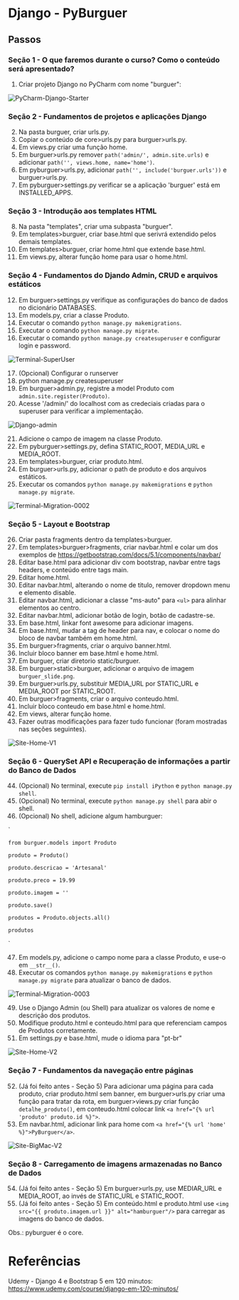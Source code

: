 # Django - PyBurguer

## Passos

### Seção 1 - O que faremos durante o curso? Como o conteúdo será apresentado?
1. Criar projeto Django no PyCharm com nome "burguer":

![PyCharm-Django-Starter](/printscreens/PyCharm-Django-Starter-PyBurguer.png)

### Seção 2 - Fundamentos de projetos e aplicações Django
2. Na pasta burguer, criar urls.py. 
3. Copiar o conteúdo de core>urls.py para burguer>urls.py.
4. Em views.py criar uma função home.
5. Em burguer>urls.py remover `path('admin/', admin.site.urls)` e adicionar `path('', views.home, name='home')`.
6. Em pyburguer>urls.py, adicionar `path('', include('burguer.urls'))` e burguer>urls.py.
7. Em pyburguer>settings.py verificar se a aplicação 'burguer' está em INSTALLED_APPS.

### Seção 3 - Introdução aos templates HTML
8. Na pasta "templates", criar uma subpasta "burguer".
9. Em templates>burguer, criar base.html que serivrá extendido pelos demais templates.
10. Em templates>burguer, criar home.html que extende base.html.
11. Em views.py, alterar função home para usar o home.html.

### Seção 4 - Fundamentos do Djando Admin, CRUD e arquivos estáticos
12. Em burguer>settings.py verifique as configurações do banco de dados no dicionário DATABASES.
13. Em models.py, criar a classe Produto.
14. Executar o comando `python manage.py makemigrations`.
15. Executar o comando `python manage.py migrate`.
16. Executar o comando `python manage.py createsuperuser` e configurar login e password.

![Terminal-SuperUser](/printscreens/Terminal-Create-super-user.png)

17. (Opcional) Configurar o runserver
18. python manage.py createsuperuser
19. Em burguer>admin.py, registre a model Produto com `admin.site.register(Produto)`.
20. Acesse '/admin/' do localhost com as credeciais criadas para o superuser para verificar a implementação.

![Django-admin](/printscreens/Django-admin-V1.png)

21. Adicione o campo de imagem na classe Produto.
22. Em pyburguer>settings.py, defina STATIC_ROOT, MEDIA_URL e MEDIA_ROOT.
23. Em templates>burguer, criar produto.html.
24. Em burguer>urls.py, adicionar o path de produto e dos arquivos estáticos.
25. Executar os comandos `python manage.py makemigrations` e `python manage.py migrate`.

![Terminal-Migration-0002](/printscreens/Terminal-Migration-0002.png)

### Seção 5 - Layout e Bootstrap
26. Criar pasta fragments dentro da templates>burguer.
27. Em templates>burguer>fragments, criar navbar.html e colar um dos exemplos de
https://getbootstrap.com/docs/5.1/components/navbar/
28. Editar base.html para adicionar div com bootstrap, navbar entre tags headers, e conteúdo entre tags main.
29. Editar home.html. 
30. Editar navbar.html, alterando o nome de titulo, remover dropdown menu e elemento disable.
31. Editar navbar.html, adicionar a classe "ms-auto" para `<ul>` para alinhar elementos ao centro.
32. Editar navbar.html, adicionar botão de login, botão de cadastre-se.
33. Em base.html, linkar font awesome para adicionar imagens.
34. Em base.html, mudar a tag de header para nav, e colocar o nome do bloco de navbar também em home.html.
35. Em burguer>fragments, criar o arquivo banner.html.
36. Incluir bloco banner em base.html e home.html.
37. Em burguer, criar diretorio static/burguer.
38. Em burguer>static>burguer, adicionar o arquivo de imagem `burguer_slide.png`.
39. Em burguer>urls.py, substituir MEDIA_URL por STATIC_URL e MEDIA_ROOT por STATIC_ROOT.
40. Em burguer>fragments, criar o arquivo conteudo.html.
41. Incluir bloco conteudo em base.html e home.html.
42. Em views, alterar função home.
43. Fazer outras modificações para fazer tudo funcionar (foram mostradas nas seções seguintes).

![Site-Home-V1](/printscreens/Site-Home-V1.png)

### Seção 6 - QuerySet API e Recuperação de informações a partir do Banco de Dados
44. (Opcional) No terminal, execute `pip install iPython` e `python manage.py shell`.
45. (Opcional) No terminal, execute `python manage.py shell` para abir o shell.
46. (Opcional) No shell, adicione algum hamburguer:

`

    from burguer.models import Produto
    
    produto = Produto()
    
    produto.descricao = 'Artesanal'
    
    produto.preco = 19.99
    
    produto.imagem = ''
    
    produto.save()
    
    produtos = Produto.objects.all()

    produtos
`

47. Em models.py, adicione o campo nome para a classe Produto, e use-o em `__str__()`.
48. Executar os comandos `python manage.py makemigrations` e `python manage.py migrate` para atualizar o banco de dados.

![Terminal-Migration-0003](/printscreens/Terminal-Migration-0003.png)

49. Use o Django Admin (ou Shell) para atualizar os valores de nome e descrição dos produtos.
50. Modifique produto.html e conteudo.html para que referenciam campos de Produtos corretamente.
51. Em settings.py e base.html, mude o idioma para "pt-br"

![Site-Home-V2](/printscreens/Site-Home-V2.png)

### Seção 7 - Fundamentos da navegação entre páginas
52. (Já foi feito antes - Seção 5) Para adicionar uma página para cada produto, criar produto.html sem banner, 
em burguer>urls.py criar uma função para tratar da rota, em burguer>views.py criar função `detalhe_produto()`, 
em conteudo.html colocar link `<a href="{% url 'produto' produto.id %}">`.
53. Em navbar.html, adicionar link para home com `<a href="{% url 'home' %}">PyBurguer</a>`.

![Site-BigMac-V2](/printscreens/Site-BigMac-V2.png)

### Seção 8 - Carregamento de imagens armazenadas no Banco de Dados
54. (Já foi feito antes - Seção 5) Em burguer>urls.py, use MEDIAR_URL e MEDIA_ROOT, ao invés de STATIC_URL e STATIC_ROOT.
55. (Já foi feito antes - Seção 5) Em conteúdo.html e produto.html use `<img src="{{ produto.imagem.url }}" alt="hamburguer"/>` para carregar as imagens 
do banco de dados.

Obs.: pyburguer é o core.


# Referências
Udemy - Django 4 e Bootstrap 5 em 120 minutos:
https://www.udemy.com/course/django-em-120-minutos/